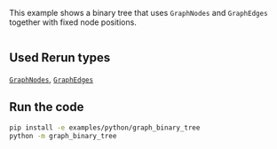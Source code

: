 <!--[metadata]
title = "Binary Tree"
tags = ["Graph", "Layout"]
thumbnail = "https://static.rerun.io/graph_binary_tree/d1b2dc49b55f22c52038c19ec431620025c7bcde/480w.png"
thumbnail_dimensions = [480, 359]
channel = "main"
-->

This example shows a binary tree that uses `GraphNodes` and `GraphEdges` together with fixed node positions.

<picture>
  <img src="https://static.rerun.io/graph_binary_tree/d1b2dc49b55f22c52038c19ec431620025c7bcde/full.png" alt="">
  <source media="(max-width: 480px)" srcset="https://static.rerun.io/graph_binary_tree/d1b2dc49b55f22c52038c19ec431620025c7bcde/480w.png">
  <source media="(max-width: 768px)" srcset="https://static.rerun.io/graph_binary_tree/d1b2dc49b55f22c52038c19ec431620025c7bcde/768w.png">
  <source media="(max-width: 1024px)" srcset="https://static.rerun.io/graph_binary_tree/d1b2dc49b55f22c52038c19ec431620025c7bcde/1024w.png">
  <source media="(max-width: 1200px)" srcset="https://static.rerun.io/graph_binary_tree/d1b2dc49b55f22c52038c19ec431620025c7bcde/1200w.png">
</picture>

## Used Rerun types
[`GraphNodes`](https://www.rerun.io/docs/reference/types/archetypes/graph_nodes),
[`GraphEdges`](https://www.rerun.io/docs/reference/types/archetypes/graph_edges)

## Run the code

```bash
pip install -e examples/python/graph_binary_tree
python -m graph_binary_tree
```

